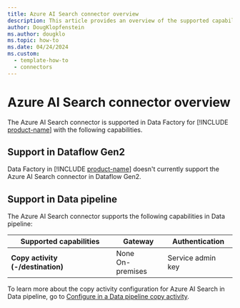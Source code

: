 ```yaml
---
title: Azure AI Search connector overview
description: This article provides an overview of the supported capabilities of the Azure AI Search connector.
author: DougKlopfenstein
ms.author: dougklo
ms.topic: how-to
ms.date: 04/24/2024
ms.custom:
  - template-how-to
  - connectors
---
```


# Azure AI Search connector overview

The Azure AI Search connector is supported in Data Factory for [!INCLUDE [product-name](../includes/product-name.md)] with the following capabilities.

## Support in Dataflow Gen2

Data Factory in [!INCLUDE [product-name](../includes/product-name.md)] doesn't currently support the Azure AI Search connector in Dataflow Gen2.

## Support in Data pipeline

The Azure AI Search connector supports the following capabilities in Data pipeline:

| Supported capabilities | Gateway | Authentication |
| --- | --- | ---|
| **Copy activity (-/destination)** | None <br>On-premises| Service admin key |

To learn more about the copy activity configuration for Azure AI Search in Data pipeline, go to [Configure in a Data pipeline copy activity](connector-azure-search-copy-activity.md).
